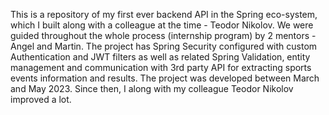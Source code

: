 This is a repository of my first ever backend API in the Spring eco-system, which I built along with a colleague at the time - Teodor Nikolov. We were guided throughout the whole process (internship program) by 2 mentors - Angel and Martin. The project has Spring Security configured with custom Authentication and JWT filters as well as related Spring Validation, entity management and communication with 3rd party API for extracting sports events information and results. The project was developed between March and May 2023. Since then, I along with my colleague Teodor Nikolov improved a lot.
